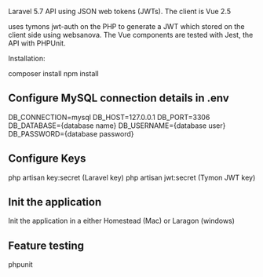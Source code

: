 Laravel 5.7 API using JSON web tokens (JWTs). The client is Vue 2.5

uses tymons jwt-auth on the PHP to generate a JWT which stored on the client side using websanova.
The Vue components are tested with Jest, the API with PHPUnit.

Installation:

composer install
npm install

## **Configure MySQL connection details in .env**

DB_CONNECTION=mysql
DB_HOST=127.0.0.1
DB_PORT=3306
DB_DATABASE={database name}
DB_USERNAME={database user}
DB_PASSWORD={database password}


## **Configure Keys**

php artisan key:secret (Laravel key)
php artisan jwt:secret (Tymon JWT key)

## Init the application

Init the application in a either Homestead (Mac) or Laragon (windows)

## Feature testing

phpunit
